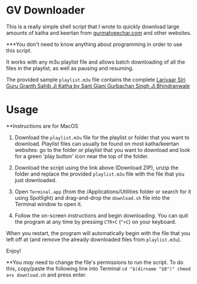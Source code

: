 # GV Downloader

This is a really simple shell script that I wrote to quickly download large amounts of katha and keertan from [gurmatveechar.com](https://www.gurmatveechar.com) and other websites.

***You don't need to know anything about programming in order to use this script.

It works with any m3u playlist file and allows batch downloading of all the files in the playlist, as well as pausing and resuming.

The provided sample `playlist.m3u` file contains the complete [Larivaar Siri Guru Granth Sahib Ji Katha by Sant Giani Gurbachan Singh Ji Bhindranwale](http://www.gurmatveechar.com/audio.php?q=f&f=%2FKatha%2F01_Puratan_Katha%2FSant_Gurbachan_Singh_%28Bhindran_wale%29%2FGuru_Granth_Sahib_Larivaar_Katha)

# Usage

**Instructions are for MacOS

1. Download the `playlist.m3u` file for the playlist or folder that you want to download. Playlist files can usually be found on most katha/keertan websites: go to the folder or playlist that you want to download and look for a green 'play button' icon near the top of the folder.

2. Download the script using the link above (Download ZIP), unzip the folder and replace the provided `playlist.m3u` file with the file that you just downloaded.

2. Open `Terminal.app` (from the /Applications/Utilities folder or search for it using Spotlight) and drag-and-drop the `download.sh` file into the Terminal window to open it.

3. Follow the on-screen instructions and begin downloading. You can quit the program at any time by pressing `CTR+C` (`^+C`) on your keyboard. 

When you restart, the program will automatically begin with the file that you left off at (and remove the already downloaded files from `playlist.m3u`).

Enjoy!


**You *may* need to change the file's permissions to run the script. To do this, copy/paste the following line into Terminal 
`cd "$(dirname "$0")" chmod a+x download.sh` and press enter.

